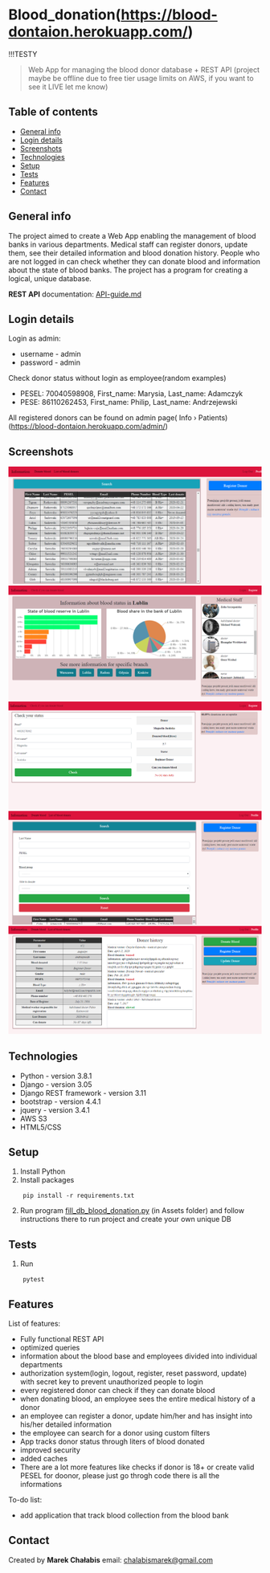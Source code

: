 # Blood_donation(https://blood-dontaion.herokuapp.com/)
!!!TESTY
> Web App for managing the blood donor database + REST API (project maybe be offline due to free tier usage limits on AWS, if you want to see it LIVE let me know)



## Table of contents

- [General info](#general-info)
- [Login details](#login-details)
- [Screenshots](#screenshots)
- [Technologies](#technologies)
- [Setup](#setup)
- [Tests](#tests)
- [Features](#features)
- [Contact](#contact)

## General info

The project aimed to create a Web App enabling the management of blood banks in various departments. Medical staff can
register donors, update them, see their detailed information and blood donation history.
People who are not logged in can check whether they can donate blood and information about the state of blood banks.
The project has a program for creating a logical, unique database.

<b>REST API</b> documentation: [API-guide.md](api/API-guide.md)

## Login details

Login as admin:

- username - admin
- password - admin

Check donor status without login as employee(random examples)

- PESEL: 70040598908, First_name: Marysia, Last_name: Adamczyk
- PESE: 86110262453, First_name: Philip, Last_name: Andrzejewski

All registered donors can be found on admin page( Info › Patients)(https://blood-dontaion.herokuapp.com/admin/)

## Screenshots

![list_donor](Assets/img/list_donor.PNG)
![branch](Assets/img/branch.PNG)
![donor_info](Assets/img/donor_info.PNG)
![filtry](Assets/img/filtry.PNG)
![info_donor](Assets/img/info_donor.PNG)

## Technologies

- Python - version 3.8.1
- Django - version 3.05
- Django REST framework - version 3.11
- bootstrap - version 4.4.1
- jquery - version 3.4.1
- AWS S3
- HTML5/CSS

## Setup

1. Install Python
2. Install packages
```
    pip install -r requirements.txt
```
2. Run program [fill_db_blood_donation.py](Assets/fill_db_blood_donation.py) (in Assets folder) and follow instructions there to run project and create your own unique DB

## Tests
1. Run
```
    pytest
```
## Features

List of features:

- Fully functional REST API
- optimized queries
- information about the blood base and employees divided into individual departments
- authorization system(login, logout, register, reset password, update) with secret key to prevent unauthorized people to login
- every registered donor can check if they can donate blood
- when donating blood, an employee sees the entire medical history of a donor
- an employee can register a donor, update him/her and has insight into his/her detailed information
- the employee can search for a donor using custom filters
- App tracks donor status through liters of blood donated
- improved security
- added caches
- There are a lot more features like checks if donor is 18+ or create valid PESEL for doonor, please just go throgh code there is all
  the informations

To-do list:

- add application that track blood collection from the blood bank

## Contact

Created by <b>Marek Chałabis</b> email: chalabismarek@gmail.com
